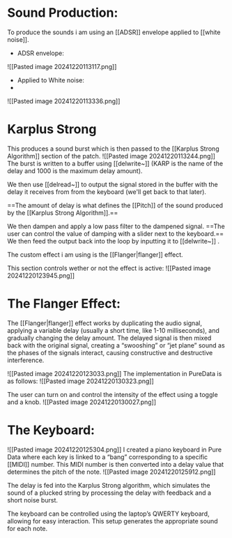 

# Sound Production:
To produce the sounds i am using an [[ADSR]]  envelope applied to [[white noise]].

- ADSR envelope:

![[Pasted image 20241220113117.png]]
- Applied to White noise:
- 
![[Pasted image 20241220113336.png]]

# Karplus Strong
This produces a sound burst which is then passed to the [[Karplus Strong Algorithm]] section of the patch.
![[Pasted image 20241220113244.png]]
The burst is written to a buffer using [[delwrite~]] (KARP is the name of the delay and 1000 is the maximum delay amount).

We then use [[delread~]] to output the signal stored in the buffer with the delay it receives from from the keyboard (we'll get back to that later).

==The amount of delay is what defines the [[Pitch]] of the sound produced by the [[Karplus Strong Algorithm]].==

We then dampen and apply a low pass filter to the dampened signal.
==The user can control the value of damping with a slider next to the keyboard.==
 We then feed the output back into the loop by inputting it to [[delwrite~]] .

The custom effect i am using is the [[Flanger|flanger]] effect.

This section controls wether or not the effect is active:
![[Pasted image 20241220123945.png]]


# The Flanger Effect:

The [[Flanger|flanger]] effect works by duplicating the audio signal, applying a variable delay (usually a short time, like 1-10 milliseconds), and gradually changing the delay amount. The delayed signal is then mixed back with the original signal, creating a “swooshing” or “jet plane” sound as the phases of the signals interact, causing constructive and destructive interference.

![[Pasted image 20241220123033.png]]
The implementation in PureData is as follows:
![[Pasted image 20241220130323.png]]

The user can turn on and control the intensity of the effect using a toggle and a knob.
![[Pasted image 20241220130027.png]]

# The Keyboard:

![[Pasted image 20241220125304.png]]
I created a piano keyboard in Pure Data where each key is linked to a “bang” corresponding to a specific [[MIDI]] number.
This MIDI number is then converted into a delay value that determines the pitch of the note.
![[Pasted image 20241220125912.png]]

The delay is fed into the Karplus Strong algorithm, which simulates the sound of a plucked string by processing the delay with feedback and a short noise burst.

The keyboard can be controlled using the laptop’s QWERTY keyboard, allowing for easy interaction. This setup generates the appropriate sound for each note.
